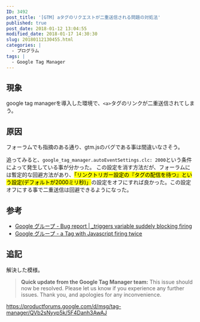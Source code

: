 ```yaml
---
ID: 3492
post_title: '[GTM] aタグのリクエストが二重送信される問題の対処法'
published: true
post_date: 2018-01-12 13:04:55
modified_date: 2018-01-17 14:30:30
slug: 20180112130455.html
categories: |
  - プログラム
tags: |
  - Google Tag Manager
---
```

## 現象
google tag managerを導入した環境で、`<a>`タグのリンクが二重送信されてしまう。

<!--more-->

## 原因
フォーラムでも指摘のある通り、gtm.jsのバグである事は間違いなさそう。

追ってみると、`google_tag_manager.autoEventSettings.clc: 2000`という条件によって発生している事が分かった。
この設定を消す方法だが、フォーラムには暫定的な回避方法があり、<mark>「リンクトリガー設定の『タグの配信を待つ』という設定(デフォルトが2000ミリ秒)」</mark>の設定をオフにすれば良かった。この設定オフにする事で二重送信は回避できるようになった。


## 参考

- [Google グループ - Bug report | _triggers variable suddely blocking firing](https://productforums.google.com/forum/#!topic/tag-manager/ws4tDK5bpq0;context-place=forum/tag-manager)
- [Google グループ - a Tag with Javascript firing twice](https://productforums.google.com/forum/#!topic/tag-manager/QVb2sNyvp5k;context-place=forum/tag-manager)

## 追記

解決した模様。

> **Quick update from the Google Tag Manager team:** This issue should now be resolved. Please let us know if you experience any further issues. Thank you, and apologies for any inconvenience.

https://productforums.google.com/d/msg/tag-manager/QVb2sNyvp5k/5F4Danh3AwAJ